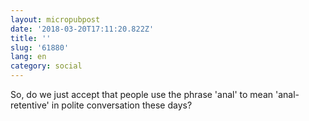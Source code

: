 ```yaml
---
layout: micropubpost
date: '2018-03-20T17:11:20.822Z'
title: ''
slug: '61880'
lang: en
category: social
---
```

So, do we just accept that people use the phrase &#39;anal&#39; to mean &#39;anal-retentive&#39; in polite conversation these days?
